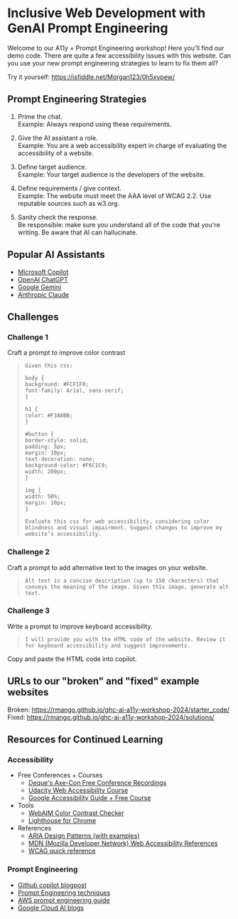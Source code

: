 # Inclusive Web Development with GenAI Prompt Engineering
Welcome to our A11y + Prompt Engineering workshop! Here you'll find our demo code. There are quite a few accessibility issues with this website. Can you use your new prompt engineering strategies to learn to fix them all?

Try it yourself: https://jsfiddle.net/Morgan123/0h5xypew/

## Prompt Engineering Strategies
1. Prime the chat. \
Example: Always respond using these requirements.

2. Give the AI assistant a role. \
Example: You are a web accessibility expert in charge of evaluating the accessibility of a website.

3. Define target audience. \
Example: Your target audience is the developers of the website.

4. Define requirements / give context. \
Example: The website must meet the AAA level of WCAG 2.2. Use reputable sources such as w3.org.

5. Sanity check the response. \
Be responsible: make sure you understand all of the code that you're writing. Be aware that AI can hallucinate.

## Popular AI Assistants 
- [Microsoft Copilot](copilot.microsoft.com)
- [OpenAI ChatGPT](chatgpt.com)
- [Google Gemini](gemini.google.com)
- [Anthropic Claude](https://claude.ai/)

## Challenges
### Challenge 1
Craft a prompt to improve color contrast
>```
> Given this css:
>
>body {
>background: #FCF1F0;
>font-family: Arial, sans-serif;
>}
>
>h1 {
>color: #F3A8BB;
>}
>
>#button {
>border-style: solid;
>padding: 5px;
>margin: 10px;
>text-decoration: none;
>background-color: #F6C1C9;
>width: 200px;
>}
>
>img {
>width: 50%;
>margin: 10px;
>}
>
>Evaluate this css for web accessibility, considering color blindness and visual impairment. Suggest changes to improve my website’s accessibility.
>```
### Challenge 2
Craft a prompt to add alternative text to the images on your website. 
>```
>Alt text is a concise description (up to 150 characters) that conveys the meaning of the image. Given this image, generate alt text.
>```

### Challenge 3
Write a prompt to improve keyboard accessibility. 
>```
>I will provide you with the HTML code of the website. Review it for keyboard accessibility and suggest improvements. 
>```
Copy and paste the HTML code into copilot. 
## URLs to our "broken" and "fixed" example websites
Broken: https://rmango.github.io/ghc-ai-a11y-workshop-2024/starter_code/ \
Fixed: https://rmango.github.io/ghc-ai-a11y-workshop-2024/solutions/

## Resources for Continued Learning

### Accessibility
- Free Conferences + Courses
  - [Deque's Axe-Con Free Conference Recordings](https://www.deque.com/axe-con/)
  - [Udacity Web Accessibility Course](https://www.udacity.com/course/web-accessibility--ud891)
  - [Google Accessibility Guide + Free Course](https://web.dev/accessible)
- Tools
  - [WebAIM Color Contrast Checker](https://webaim.org/resources/contrastchecker/)
  - [Lighthouse for Chrome](https://chromewebstore.google.com/detail/lighthouse/blipmdconlkpinefehnmjammfjpmpbjk?pli=1)
- References
  - [ARIA Design Patterns (with examples)](https://www.w3.org/WAI/ARIA/apg/patterns/)
  - [MDN (Mozilla Developer Network) Web Accessibility References](https://developer.mozilla.org/en-US/docs/Web/Accessibility)
  - [WCAG quick reference](https://www.w3.org/WAI/WCAG21/quickref/)

### Prompt Engineering
- [Github copilot blogpost](https://github.blog/2023-10-09-prompting-github-copilot-chat-to-become-your-personal-ai-assistant-for-accessibility/)
- [Prompt Engineering techniques](https://www.promptingguide.ai/techniques)
- [AWS prompt engineering guide](https://partyrock.aws/u/js2222/zEj353AmT/Prompt-Engineering-Guide-Introduction)
- [Google Cloud AI blogs](https://cloud.google.com/discover/?hl=en)
